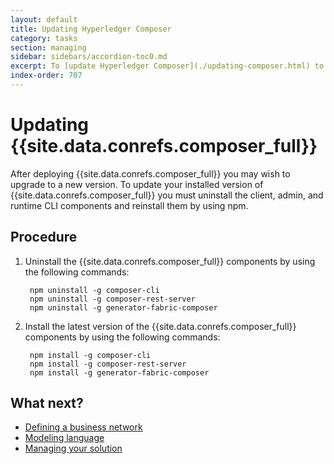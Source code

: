 ```yaml
---
layout: default
title: Updating Hyperledger Composer
category: tasks
section: managing
sidebar: sidebars/accordion-toc0.md
excerpt: To [update Hyperledger Composer](./updating-composer.html) to a new version, the Hyperledger Composer components must be uninstalled and reinstalled using npm.
index-order: 707
---
```


# Updating {{site.data.conrefs.composer_full}}

After deploying {{site.data.conrefs.composer_full}} you may wish to upgrade to a new version. To update your installed version of {{site.data.conrefs.composer_full}} you must uninstall the client, admin, and runtime CLI components and reinstall them by using npm.

## Procedure

1. Uninstall the {{site.data.conrefs.composer_full}} components by using the following commands:

        npm uninstall -g composer-cli
        npm uninstall -g composer-rest-server
        npm uninstall -g generator-fabric-composer

2. Install the latest version of the {{site.data.conrefs.composer_full}} components by using the following commands:

        npm install -g composer-cli
        npm install -g composer-rest-server
        npm install -g generator-fabric-composer


## What next?

- [Defining a business network](../business-network/bnd-create.html)
- [Modeling language](../reference/cto_language.html)
- [Managing your solution](./managingindex.html)
